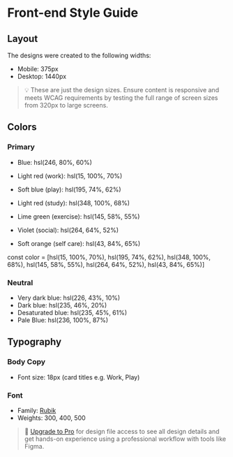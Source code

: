 # Front-end Style Guide

## Layout

The designs were created to the following widths:

- Mobile: 375px
- Desktop: 1440px

> 💡 These are just the design sizes. Ensure content is responsive and meets WCAG requirements by testing the full range of screen sizes from 320px to large screens.

## Colors

### Primary

- Blue: hsl(246, 80%, 60%)

- Light red (work): hsl(15, 100%, 70%)
- Soft blue (play): hsl(195, 74%, 62%)
- Light red (study): hsl(348, 100%, 68%)
- Lime green (exercise): hsl(145, 58%, 55%)
- Violet (social): hsl(264, 64%, 52%)
- Soft orange (self care): hsl(43, 84%, 65%)

const color = [hsl(15, 100%, 70%), hsl(195, 74%, 62%), hsl(348, 100%, 68%), hsl(145, 58%, 55%), hsl(264, 64%, 52%), hsl(43, 84%, 65%)]

### Neutral

- Very dark blue: hsl(226, 43%, 10%)
- Dark blue: hsl(235, 46%, 20%)
- Desaturated blue: hsl(235, 45%, 61%)
- Pale Blue: hsl(236, 100%, 87%)

## Typography

### Body Copy

- Font size: 18px (card titles e.g. Work, Play)

### Font

- Family: [Rubik](https://fonts.google.com/specimen/Rubik)
- Weights: 300, 400, 500

> 💎 [Upgrade to Pro](https://www.frontendmentor.io/pro?ref=style-guide) for design file access to see all design details and get hands-on experience using a professional workflow with tools like Figma.
